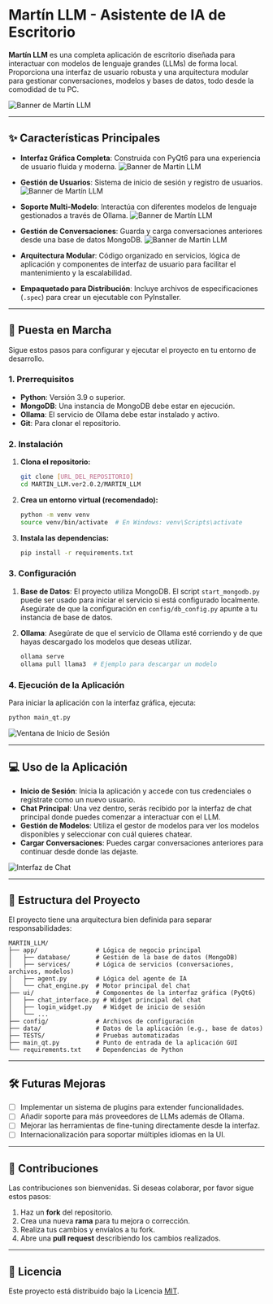 # Martín LLM - Asistente de IA de Escritorio

**Martín LLM** es una completa aplicación de escritorio diseñada para interactuar con modelos de lenguaje grandes (LLMs) de forma local. Proporciona una interfaz de usuario robusta y una arquitectura modular para gestionar conversaciones, modelos y bases de datos, todo desde la comodidad de tu PC.

<!-- Inserta aquí un banner o logo principal del proyecto -->
![Banner de Martín LLM](https://via.placeholder.com/700x300.png?text=Banner+Principal+de+Martín+LLM)

---

## ✨ Características Principales

- **Interfaz Gráfica Completa**: Construida con PyQt6 para una experiencia de usuario fluida y moderna.
![Banner de Martín LLM](https://via.placeholder.com/700x300.png?text=Banner+Principal+de+Martín+LLM)

- **Gestión de Usuarios**: Sistema de inicio de sesión y registro de usuarios.
![Banner de Martín LLM](https://via.placeholder.com/700x300.png?text=Banner+Principal+de+Martín+LLM)

- **Soporte Multi-Modelo**: Interactúa con diferentes modelos de lenguaje gestionados a través de Ollama.
![Banner de Martín LLM](https://via.placeholder.com/700x300.png?text=Banner+Principal+de+Martín+LLM)

- **Gestión de Conversaciones**: Guarda y carga conversaciones anteriores desde una base de datos MongoDB.
![Banner de Martín LLM](https://via.placeholder.com/700x300.png?text=Banner+Principal+de+Martín+LLM)

- **Arquitectura Modular**: Código organizado en servicios, lógica de aplicación y componentes de interfaz de usuario para facilitar el mantenimiento y la escalabilidad.
- **Empaquetado para Distribución**: Incluye archivos de especificaciones (`.spec`) para crear un ejecutable con PyInstaller.

---

## 🚀 Puesta en Marcha

Sigue estos pasos para configurar y ejecutar el proyecto en tu entorno de desarrollo.

### 1. Prerrequisitos

- **Python**: Versión 3.9 o superior.
- **MongoDB**: Una instancia de MongoDB debe estar en ejecución.
- **Ollama**: El servicio de Ollama debe estar instalado y activo.
- **Git**: Para clonar el repositorio.

### 2. Instalación

1.  **Clona el repositorio:**
    ```bash
    git clone [URL_DEL_REPOSITORIO]
    cd MARTIN_LLM.ver2.0.2/MARTIN_LLM
    ```

2.  **Crea un entorno virtual (recomendado):**
    ```bash
    python -m venv venv
    source venv/bin/activate  # En Windows: venv\Scripts\activate
    ```

3.  **Instala las dependencias:**
    ```bash
    pip install -r requirements.txt
    ```

### 3. Configuración

1.  **Base de Datos**: El proyecto utiliza MongoDB. El script `start_mongodb.py` puede ser usado para iniciar el servicio si está configurado localmente. Asegúrate de que la configuración en `config/db_config.py` apunte a tu instancia de base de datos.

2.  **Ollama**: Asegúrate de que el servicio de Ollama esté corriendo y de que hayas descargado los modelos que deseas utilizar.
    ```bash
    ollama serve
    ollama pull llama3  # Ejemplo para descargar un modelo
    ```

### 4. Ejecución de la Aplicación

Para iniciar la aplicación con la interfaz gráfica, ejecuta:

```bash
python main_qt.py
```

<!-- Inserta aquí una captura de pantalla de la ventana de login -->
![Ventana de Inicio de Sesión](https://via.placeholder.com/400x300.png?text=Ventana+de+Login)

---

## 💻 Uso de la Aplicación

- **Inicio de Sesión**: Inicia la aplicación y accede con tus credenciales o regístrate como un nuevo usuario.
- **Chat Principal**: Una vez dentro, serás recibido por la interfaz de chat principal donde puedes comenzar a interactuar con el LLM.
- **Gestión de Modelos**: Utiliza el gestor de modelos para ver los modelos disponibles y seleccionar con cuál quieres chatear.
- **Cargar Conversaciones**: Puedes cargar conversaciones anteriores para continuar desde donde las dejaste.

<!-- Inserta aquí una captura de pantalla de la interfaz de chat principal -->
![Interfaz de Chat](https://via.placeholder.com/600x400.png?text=Interfaz+Principal+del+Chat)

---

## 📂 Estructura del Proyecto

El proyecto tiene una arquitectura bien definida para separar responsabilidades:

```
MARTIN_LLM/
├── app/                # Lógica de negocio principal
│   ├── database/       # Gestión de la base de datos (MongoDB)
│   ├── services/       # Lógica de servicios (conversaciones, archivos, modelos)
│   ├── agent.py        # Lógica del agente de IA
│   └── chat_engine.py  # Motor principal del chat
├── ui/                 # Componentes de la interfaz gráfica (PyQt6)
│   ├── chat_interface.py # Widget principal del chat
│   ├── login_widget.py   # Widget de inicio de sesión
│   └── ...
├── config/             # Archivos de configuración
├── data/               # Datos de la aplicación (e.g., base de datos)
├── TESTS/              # Pruebas automatizadas
├── main_qt.py          # Punto de entrada de la aplicación GUI
└── requirements.txt    # Dependencias de Python
```

---

## 🛠️ Futuras Mejoras

- [ ] Implementar un sistema de plugins para extender funcionalidades.
- [ ] Añadir soporte para más proveedores de LLMs además de Ollama.
- [ ] Mejorar las herramientas de fine-tuning directamente desde la interfaz.
- [ ] Internacionalización para soportar múltiples idiomas en la UI.

---

## 🤝 Contribuciones

Las contribuciones son bienvenidas. Si deseas colaborar, por favor sigue estos pasos:

1.  Haz un **fork** del repositorio.
2.  Crea una nueva **rama** para tu mejora o corrección.
3.  Realiza tus cambios y envíalos a tu fork.
4.  Abre una **pull request** describiendo los cambios realizados.

---

## 📄 Licencia

Este proyecto está distribuido bajo la Licencia [MIT](LICENSE.txt).
